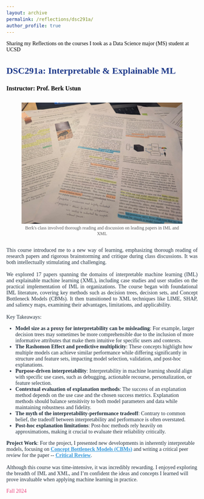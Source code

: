 ```yaml
---
layout: archive
permalink: /reflections/dsc291a/
author_profile: true
---
```


<div style="display: flex; align-items: center; font-size: 14px; font-family: 'Times New Roman', Times, serif; color:rgb(0, 0, 0); margin-top: 15px;">
    Sharing my Reflections on the courses I took as a Data Science major (MS) student at UCSD
</div>

<div style="justify-content: center; align-items: center; font-family: 'Times New Roman', Times, serif;">
  <div style="flex: 1; font-size: 14px; color: #212f3c;">
    <h3 style="color: #1e3a8a; font-size: 24px; font-family: 'Times New Roman', Times, serif;">DSC291a: Interpretable & Explainable ML</h3>
    <p><strong style="color: black; font-size: 16px;">Instructor: Prof. Berk Ustun </strong></p>
    <div style="text-align: center;">
      <figure style="display: inline-block; text-align: center; position: relative;">
        <img src="/assets/images/dsc291a.jpeg" alt="DSC291a Course Logo" style="width: 500px; height: auto;">
        <figcaption style="font-size: 12px; color: #555;">Berk's class involved thorough reading and discussion on leading papers in IML and XML</figcaption>
      </figure>
    </div>
    <p style="font-size: 14px; color: #212f3c; text-align: justify;">
      This course introduced me to a new way of learning, emphasizing thorough reading of research papers and rigorous brainstorming and critique during class discussions. It was both intellectually stimulating and challenging.<br><br>
      We explored 17 papers spanning the domains of interpretable machine learning (IML) and explainable machine learning (XML), including case studies and user studies on the practical implementation of IML in organizations. The course began with foundational IML literature, covering key methods such as decision trees, decision sets, and Concept Bottleneck Models (CBMs). It then transitioned to XML techniques like LIME, SHAP, and saliency maps, examining their advantages, limitations, and applicability.<br><br>
      Key Takeaways:
      <ul>
        <li><strong>Model size as a proxy for interpretability can be misleading</strong>: For example, larger decision trees may sometimes be more comprehensible due to the inclusion of more informative attributes that make them intuitive for specific users and contexts.</li>
        <li><strong>The Rashomon Effect and predictive multiplicity</strong>: These concepts highlight how multiple models can achieve similar performance while differing significantly in structure and feature sets, impacting model selection, validation, and post-hoc explanations.</li>
        <li><strong>Purpose-driven interpretability</strong>: Interpretability in machine learning should align with specific use cases, such as debugging, actionable recourse, personalization, or feature selection.</li>
        <li><strong>Contextual evaluation of explanation methods</strong>: The success of an explanation method depends on the use case and the chosen success metrics. Explanation methods should balance sensitivity to both model parameters and data while maintaining robustness and fidelity.</li>
        <li><strong>The myth of the interpretability-performance tradeoff</strong>: Contrary to common belief, the tradeoff between interpretability and performance is often overstated.</li>
        <li><strong>Post-hoc explanation limitations</strong>: Post-hoc methods rely heavily on approximations, making it crucial to evaluate their reliability critically.</li>
      </ul>
      <strong>Project Work</strong>: For the project, I presented new developments in inherently interpretable models, focusing on <a href="https://arxiv.org/abs/2007.04612" style="color: #3498db;"><strong>Concept Bottleneck Models (CBMs)</strong></a> and writing a critical peer review for the paper -- <a href="https://docs.google.com/document/d/1k_EVNnMk2yJz71ho4eRAa0D9hEiMyJSFxrUInfT_8cA/edit?usp=sharing" style="color: #3498db;"><strong>Critical Review</strong></a>.<br><br>
      Although this course was time-intensive, it was incredibly rewarding. I enjoyed exploring the breadth of IML and XML, and I’m confident the ideas and concepts I learned will prove invaluable when applying machine learning in practice.
    </p>
    <p style="font-size: 14px; color: #ec407a;">Fall 2024</p>
  </div>
</div>
